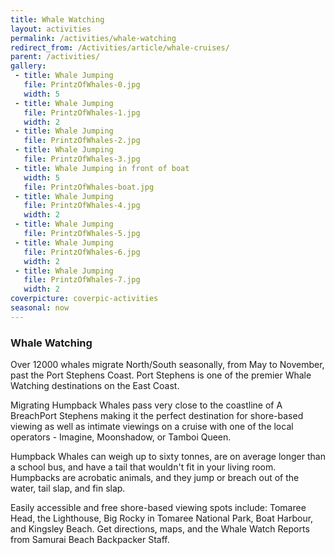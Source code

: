 ```yaml
---
title: Whale Watching
layout: activities
permalink: /activities/whale-watching
redirect_from: /Activities/article/whale-cruises/
parent: /activities/
gallery:
 - title: Whale Jumping
   file: PrintzOfWhales-0.jpg
   width: 5
 - title: Whale Jumping
   file: PrintzOfWhales-1.jpg
   width: 2
 - title: Whale Jumping
   file: PrintzOfWhales-2.jpg
 - title: Whale Jumping
   file: PrintzOfWhales-3.jpg
 - title: Whale Jumping in front of boat
   width: 5
   file: PrintzOfWhales-boat.jpg
 - title: Whale Jumping
   file: PrintzOfWhales-4.jpg
   width: 2
 - title: Whale Jumping
   file: PrintzOfWhales-5.jpg
 - title: Whale Jumping
   file: PrintzOfWhales-6.jpg
   width: 2
 - title: Whale Jumping
   file: PrintzOfWhales-7.jpg
   width: 2
coverpicture: coverpic-activities
seasonal: now
---
```


### Whale Watching
Over 12000 whales migrate North/South seasonally, from May to November, past the Port Stephens Coast. Port Stephens is one of the premier Whale Watching destinations on the East Coast.

Migrating Humpback Whales pass very close to the coastline of A BreachPort Stephens making it the perfect destination for shore-based viewing as well as intimate viewings on a cruise with one of the local operators - Imagine, Moonshadow, or Tamboi Queen.

Humpback Whales can weigh up to sixty tonnes, are on average longer than a school bus, and have a tail that wouldn't fit in your living room. Humpbacks are acrobatic animals, and they jump or breach out of the water, tail slap, and fin slap.

Easily accessible and free shore-based viewing spots include: Tomaree Head, the Lighthouse, Big Rocky in Tomaree National Park, Boat Harbour, and Kingsley Beach. Get directions, maps, and the Whale Watch Reports from Samurai Beach Backpacker Staff.